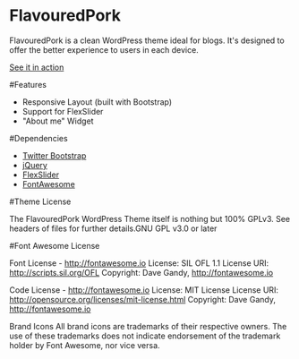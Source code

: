 # FlavouredPork
FlavouredPork is a clean WordPress theme ideal for blogs. It's designed to offer the better experience to users in each device. 

[See it in action](http://flavouredpork.claudiolabarbera.com/)

#Features
- Responsive Layout (built with Bootstrap)
- Support for FlexSlider
- "About me" Widget

#Dependencies
- [Twitter Bootstrap](http://getbootstrap.com)
- [jQuery](http://jquery.com)
- [FlexSlider](http://flexslider.woothemes.com/)
- [FontAwesome](http://fontawesome.io/)

#Theme License

The FlavouredPork WordPress Theme itself is nothing but 100% GPLv3. See headers of files for further details.GNU GPL v3.0 or later

#Font Awesome License

Font License - http://fontawesome.io License: SIL OFL 1.1 License URI: http://scripts.sil.org/OFL Copyright: Dave Gandy, http://fontawesome.io

Code License - http://fontawesome.io License: MIT License License URI: http://opensource.org/licenses/mit-license.html Copyright: Dave Gandy, http://fontawesome.io

Brand Icons All brand icons are trademarks of their respective owners. The use of these trademarks does not indicate endorsement of the trademark holder by Font Awesome, nor vice versa.
